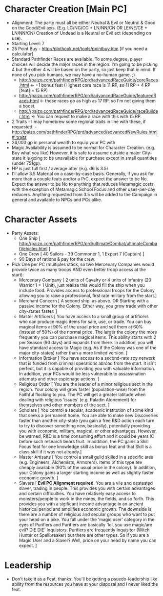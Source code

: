 # Character Creation [Main PC]

 * Alignment: The party must all be either Neutral & Evil or Neutral & Good on the Good/Evil axis. (E.g. LG/NG/CG + LN/NN/CN OR LE/NE/CE + LN/NN/CN) Creation of Undead is a Neutral or Evil act (depending on use).
 * Starting Level: 7
 * 25 Point Buy - http://plothook.net/tools/pointbuy.htm [if you need a calculator]
 * Standard Pathfinder Races are available. To some degree, player choices will decide the major races in the region. I'm going to be picking 4 but the other 4 will be based on the party, so just keep that in mind. If none of you pick humans, we may have a no-human game. ;)
	* http://paizo.com/pathfinderRPG/prd/advancedRaceGuide/coreRaces.html <- +1 bonus feat (Highest core race is 11 RP, so 11 RP + 4 RP [feat] = 15 RP)
	* http://paizo.com/pathfinderRPG/prd/advancedRaceGuide/featuredRaces.html <- these races go as high as 17 RP, so I'm not giving them a boost.
	* http://paizo.com/pathfinderRPG/prd/advancedRaceGuide/raceBuilder.html <- You can request to make a race with this with 15 RP.
 * 2 Traits - I may homebrew some regional traits in line with these, if requested. - http://paizo.com/pathfinderRPG/prd/advanced/advancedNewRules.html#_traits
 * 24,000 gp in personal wealth to equip your PC with
 * Magic Availability is assumed to be normal for Character Creation. (e.g. Buy what you like) However, it is safe to assume outside a major City-state it is going to be unavailable for purchase except in small quantities (under 751gp).
 * HP is just full first / average after (e.g. d6 is 3.5)
 * I'll allow 3.5 Material on a case-by-case basis. Generally, if you ask for more than a couple feats and/or a PrC, expect the answer to be No. Expect the answer to be No to anything that reduces Metamagic costs with the exception of Metamagic School Focus and other uses-per-day reducers. Anything requested from 3.5 will be added to the Campaign in general and available to NPCs and PCs alike.

# Character Assets

 * Party Assets:
	* One Ship [ http://paizo.com/pathfinderRPG/prd/ultimateCombat/ultimateCombatVehicles.html ]
	* One Crew [ 40 Sailors - 39 Commoner 1, 1 Expert 7 (Captain) ]
	* 90 Days of rations & pay for the crew.
 * Pick One per PC (multiples stack, so two Mercenary Companies would provide twice as many troops AND even better troop access at the start):
	* Mercenary Company [ 2 units of Cavalry or 4 units of Infantry (20 Warrior 1 = 1 Unit), just realize this would fill the ship when you include food. Provides access to professional troops for the Colony allowing you to raise a professional, first rate military from the start.]
	* Merchant Concern [ A second ship, as above. OR Starting with a passive income for the Colony. Either way, you grow trade with other city-states faster. ]
	* Master Artificers [ You have access to a small group of artificers who can produce magic items for sale, use, or trade. You can buy magical items at 90% of the usual price and sell them at 60% (instead of 50%) of the normal price. The larger the colony the more frequently you can purchase magical items. This ability starts with 2 per Season (90 days) and expands from there. In addition, you will have standard access to Magic (e.g. As if the Colony was one of the major city-states) rather than a more limited version. ]
	* Information Broker [ You have access to a second-rate spy network that is funded from criminal operations abroad from the start. It isn't perfect, but it is capable of providing you with valuable information. In addition, your PCs would be less vulnerable to assassination attempts and other espionage actions. ]
	* Religious Order [ You are the leader of a minor religious sect in the region. Your colony will grow faster (population-wise) from the Faithful flocking to you. The PC will get a greater latitude when dealing with religious 'issues' (e.g. Paladin Atonement) for themselves and other members of the sect. ]
	* Scholars [ You control a secular, academic institution of some kind that seeks a permanent home. You are able to make new Discoveries faster than another city-state (you gain a free R&D action each turn to try to discover something new, basically), potentially providing you with economic, military, magical, or other advantages. However, be warned, R&D is a time consuming effort and it could be years IC before such research bears fruit. In addition, the PC gains a Skill Focus feat for one knowledge skill as bonus feat and that Skill is a class skill if it was not already.]
	* Master Artisans [ You control a small guild skilled in a specific area (e.g. Engineers, Alchemists, Armorers). Items of this type are cheaply available (90% of the usual price in the colony). In addition, your Colony gains a larger starting income as well as slightly faster economic growth. ]
	* Slavers [ __Evil PC Alignment required__. You are a vile and destested slaver, trading in people. This provides you with certain advantages and certain difficulties. You have relatively easy access to monsters/people to work in the mines, the fields, and so forth. This provides you with a sigificant income advantage in an ancient historical period and amplifies economic growth. The downside is there are a number of religious and secular groups who want to put your head on a pike. You fall under the 'magic user' category in the eyes of Purifiers and Purifiers are basically 'lol, you use magic/are evil? DIE DIE' Inquistors. Purifiers are frequently Inquisitor (Witch Hunter or Spellbreaker) but there are other types. So if you are a Magic User and a Slaver? Well, price on your head by name you can expect. ] 

# Leadership
 * Don't take it as a Feat, thanks. You'll be getting a psuedo-leadership like ability from the resources you have at your disposal and I never liked the feat.

